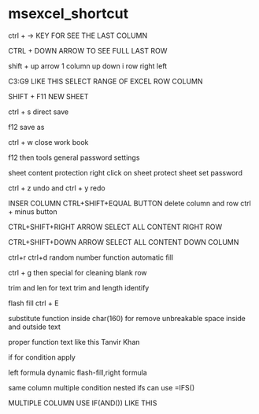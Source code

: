 # msexcel_shortcut
ctrl + -> KEY FOR SEE THE LAST COLUMN 

CTRL + DOWN ARROW TO SEE FULL LAST ROW

shift + up arrow 1 column up down i row right left

C3:G9 LIKE THIS SELECT RANGE OF EXCEL ROW COLUMN

SHIFT + F11 NEW SHEET

ctrl + s direct save 

f12 save as

ctrl + w close work book

f12 then tools general password settings

sheet content protection right click on sheet protect sheet set password 

ctrl + z undo and ctrl + y redo 

INSER COLUMN CTRL+SHIFT+EQUAL BUTTON delete column and row ctrl + minus button

CTRL+SHIFT+RIGHT ARROW SELECT ALL CONTENT RIGHT ROW

CTRL+SHIFT+DOWN ARROW SELECT ALL CONTENT DOWN COLUMN

ctrl+r ctrl+d random number function automatic fill

ctrl + g then special for cleaning blank row 

trim and len for text trim and length identify

flash fill ctrl + E

substitute function inside char(160) for remove unbreakable space inside and outside text

proper function text like this  Tanvir Khan

if for condition apply

left formula dynamic flash-fill,right formula

same column multiple condition nested ifs can use =IFS()

MULTIPLE COLUMN USE IF(AND()) LIKE THIS

